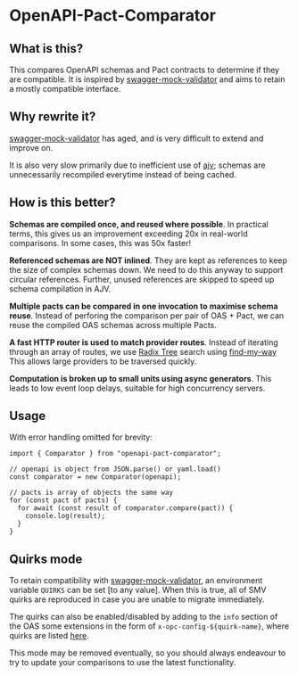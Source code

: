 # OpenAPI-Pact-Comparator

## What is this?

This compares OpenAPI schemas and Pact contracts to determine if they are
compatible. It is inspired by
[swagger-mock-validator](https://github.com/pactflow/swagger-mock-validator)
and aims to retain a mostly compatible interface.

## Why rewrite it?

[swagger-mock-validator](https://github.com/pactflow/swagger-mock-validator)
has aged, and is very difficult to extend and improve on.

It is also very slow primarily due to inefficient use of
[ajv](https://ajv.js.org/); schemas are unnecessarily recompiled everytime
instead of being cached.

## How is this better?

**Schemas are compiled once, and reused where possible**. In practical terms,
this gives us an improvement exceeding 20x in real-world comparisons. In some
cases, this was 50x faster!

**Referenced schemas are NOT inlined**. They are kept as references to keep the
size of complex schemas down. We need to do this anyway to support circular
references. Further, unused references are skipped to speed up schema
compilation in AJV.

**Multiple pacts can be compared in one invocation to maximise schema reuse**.
Instead of perforing the comparison per pair of OAS + Pact, we can reuse the
compiled OAS schemas across multiple Pacts.

**A fast HTTP router is used to match provider routes**. Instead of iterating
through an array of routes, we use [Radix
Tree](https://en.wikipedia.org/wiki/Radix_tree) search using
[find-my-way](https://github.com/delvedor/find-my-way) This allows large
providers to be traversed quickly.

**Computation is broken up to small units using async generators**. This leads
to low event loop delays, suitable for high concurrency servers.

## Usage

With error handling omitted for brevity:

```
import { Comparator } from "openapi-pact-comparator";

// openapi is object from JSON.parse() or yaml.load()
const comparator = new Comparator(openapi);

// pacts is array of objects the same way
for (const pact of pacts) {
  for await (const result of comparator.compare(pact)) {
    console.log(result);
  }
}
```

## Quirks mode

To retain compatibility with
[swagger-mock-validator](https://github.com/pactflow/swagger-mock-validator),
an environment variable `QUIRKS` can be set [to any value]. When this is true,
all of SMV quirks are reproduced in case you are unable to migrate immediately.

The quirks can also be enabled/disabled by adding to the `info` section of the
OAS some extensions in the form of `x-opc-config-${quirk-name}`, where quirks
are listed [here](./src/utils/config.ts).

This mode may be removed eventually, so you should always endeavour to try to
update your comparisons to use the latest functionality.
